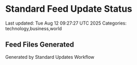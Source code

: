# Standard Feed Update Status
Last updated: Tue Aug 12 09:27:27 UTC 2025
Categories: technology,business,world

## Feed Files Generated

Generated by Standard Updates Workflow
